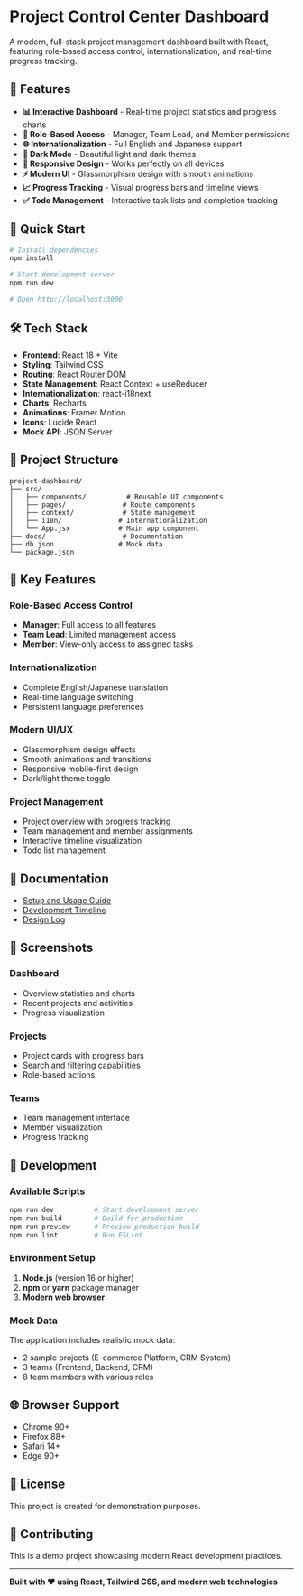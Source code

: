 # Project Control Center Dashboard

A modern, full-stack project management dashboard built with React, featuring role-based access control, internationalization, and real-time progress tracking.

## 🌟 Features

- **📊 Interactive Dashboard** - Real-time project statistics and progress charts
- **👥 Role-Based Access** - Manager, Team Lead, and Member permissions
- **🌐 Internationalization** - Full English and Japanese support
- **🌙 Dark Mode** - Beautiful light and dark themes
- **📱 Responsive Design** - Works perfectly on all devices
- **⚡ Modern UI** - Glassmorphism design with smooth animations
- **📈 Progress Tracking** - Visual progress bars and timeline views
- **✅ Todo Management** - Interactive task lists and completion tracking

## 🚀 Quick Start

```bash
# Install dependencies
npm install

# Start development server
npm run dev

# Open http://localhost:3000
```

## 🛠️ Tech Stack

- **Frontend**: React 18 + Vite
- **Styling**: Tailwind CSS
- **Routing**: React Router DOM
- **State Management**: React Context + useReducer
- **Internationalization**: react-i18next
- **Charts**: Recharts
- **Animations**: Framer Motion
- **Icons**: Lucide React
- **Mock API**: JSON Server

## 📁 Project Structure

```
project-dashboard/
├── src/
│   ├── components/          # Reusable UI components
│   ├── pages/              # Route components
│   ├── context/            # State management
│   ├── i18n/              # Internationalization
│   └── App.jsx            # Main app component
├── docs/                   # Documentation
├── db.json                # Mock data
└── package.json
```

## 🎯 Key Features

### Role-Based Access Control
- **Manager**: Full access to all features
- **Team Lead**: Limited management access
- **Member**: View-only access to assigned tasks

### Internationalization
- Complete English/Japanese translation
- Real-time language switching
- Persistent language preferences

### Modern UI/UX
- Glassmorphism design effects
- Smooth animations and transitions
- Responsive mobile-first design
- Dark/light theme toggle

### Project Management
- Project overview with progress tracking
- Team management and member assignments
- Interactive timeline visualization
- Todo list management

## 📖 Documentation

- [Setup and Usage Guide](docs/SETUP_AND_USAGE.md)
- [Development Timeline](docs/DEVELOPMENT_TIMELINE.md)
- [Design Log](docs/DESIGN_LOG.md)

## 🎨 Screenshots

### Dashboard
- Overview statistics and charts
- Recent projects and activities
- Progress visualization

### Projects
- Project cards with progress bars
- Search and filtering capabilities
- Role-based actions

### Teams
- Team management interface
- Member visualization
- Progress tracking

## 🔧 Development

### Available Scripts

```bash
npm run dev          # Start development server
npm run build        # Build for production
npm run preview      # Preview production build
npm run lint         # Run ESLint
```

### Environment Setup

1. **Node.js** (version 16 or higher)
2. **npm** or **yarn** package manager
3. **Modern web browser**

### Mock Data

The application includes realistic mock data:
- 2 sample projects (E-commerce Platform, CRM System)
- 3 teams (Frontend, Backend, CRM)
- 8 team members with various roles

## 🌐 Browser Support

- Chrome 90+
- Firefox 88+
- Safari 14+
- Edge 90+

## 📝 License

This project is created for demonstration purposes.

## 🤝 Contributing

This is a demo project showcasing modern React development practices.

---

**Built with ❤️ using React, Tailwind CSS, and modern web technologies** 